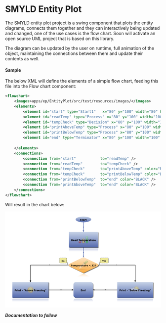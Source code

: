 # SMYLD Entity Plot
The SMYLD entity plot project is a swing component that plots the entity diagrams, connects them together and they can interactively being updated and changed, one of the use cases is the flow chart. Soon will activate an open source UML project that is based on this library. 

The diagram can be updated by the user on runtime, full animation of the object, maintaining the connections between them and update their contents as well.

#### Sample
The below XML will define the elements of a simple flow chart, feeding this file into the Flow chart component:


```xml
<flowchart>
    <images>apps/ep/EntityPlot/src/test/resources/images/</images>
    <elements>
        <element id="start" type="Start1"   x="80" y="100" width="80" height="20" connTo="false" connFrom="true">Start</element>
        <element id="readTemp" type="Process" x="80" y="100" width="100" height="80" connTo="true" connFrom="true" reflect="true" shadow="true" bgImage="chart_48.png">Read Temperature</element>
        <element id="tempCheck" type="Decision" x="80" y="100" width="100" height="80" connTo="true" connFrom="true" reflect="true" shadow="true" bgImage="check_48.png">Temperature &lt; 32?</element>
        <element id="printAboveTemp" type="Process" x="80" y="100" width="100" height="80" connTo="true" connFrom="true" reflect="true" shadow="true" bgImage="sun_48.png">Print - "Above Freezing"</element>
        <element id="printBelowTemp" type="Process" x="80" y="100" width="100" height="80" connTo="true" connFrom="true" reflect="true" shadow="true" bgImage="cold_48.png">Print - "Below Freezing"</element>
        <element id="end" type="Terminator" x="80" y="100" width="100" height="80" connTo="true" connFrom="true" reflect="true" shadow="true">End</element>

    </elements>
    <connections>
        <connection from="start"           to="readTemp" />
        <connection from="readTemp"        to="tempCheck" />
        <connection from="tempCheck"       to="printAboveTemp" color="BLACK">No</connection>
        <connection from="tempCheck"       to="printBelowTemp" color="BLACK">Yes</connection>
        <connection from="printBelowTemp"  to="end" color="BLACK" />
        <connection from="printAboveTemp"  to="end" color="BLACK" />
    </connections>
</flowchart>

```

Will result in the chart below:

![Flow Chart Diagram Sample](../../docs/images/flowChart_sample_1.png)


_**Documentation to follow**_
